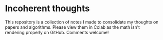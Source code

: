 # Incoherent thoughts

This repository is a collection of notes I made to consolidate my thoughts on
papers and algorithms. Please view them in Colab as the math isn't rendering properly on GitHub. Comments welcome!
